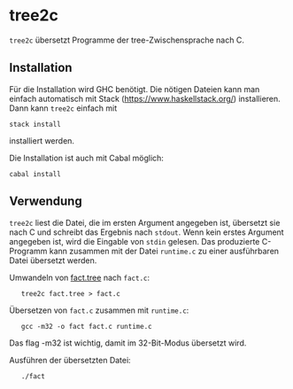 # tree2c

`tree2c` übersetzt Programme der tree-Zwischensprache nach C.


## Installation

Für die Installation wird GHC benötigt. Die nötigen Dateien kann man
einfach automatisch mit Stack (https://www.haskellstack.org/) installieren.
Dann kann `tree2c` einfach mit
```
stack install
```
installiert werden.

Die Installation ist auch mit Cabal möglich:
```
cabal install
```

## Verwendung

`tree2c` liest die Datei, die im ersten Argument angegeben ist,
übersetzt sie nach C und schreibt das Ergebnis nach `stdout`. Wenn 
kein erstes Argument angegeben ist, wird die Eingable von `stdin`
gelesen. Das produzierte C-Programm kann zusammen mit der Datei 
`runtime.c` zu einer ausführbaren Datei übersetzt werden.

Umwandeln von [fact.tree](Examples/fact.tree) nach `fact.c`:
```
   tree2c fact.tree > fact.c
```
Übersetzen von `fact.c` zusammen mit `runtime.c`:
```
   gcc -m32 -o fact fact.c runtime.c
```
Das flag -m32 ist wichtig, damit im 32-Bit-Modus übersetzt wird.

Ausführen der übersetzten Datei:   
```
   ./fact
```   

